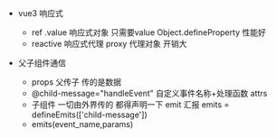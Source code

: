 - vue3 响应式
  - ref .value 响应式对象 只需要value Object.defineProperty  性能好
  - reactive 响应式代理 proxy 代理对象 开销大 

- 父子组件通信
  - props 父传子 传的是数据
  - @child-message="handleEvent" 自定义事件名称+处理函数 attrs 
  - 子组件 一切由外界传的 都得声明一下
  emit 汇报
    emits = defineEmits(['child-message'])
  - emits(event_name,params)